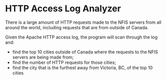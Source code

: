 # HTTP Access Log Analyzer

There is a large amount of HTTP requests made to the NFIS servers from all around the world, including requests that are from outside of Canada. 

Given the Apache HTTP access log, the program will scan through the log and: <br>
  - find the top 10 cities outside of Canada where the requests to the NFIS servers are being made from; <br>
  - find the number of HTTP requests for those cities;<br>
  - find the city that is the furthest away from Victoria, BC, of the top 10 cities
